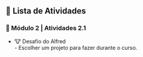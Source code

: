 <h2 dir="auto"> 📝 Lista de Atividades </h2>

<h3 dir="auto"> 🔶 Módulo 2 | Atividades 2.1 </h3>
<ul dir="auto">
  <li>🐮  Desafio do Alfred </li>
  - Escolher um projeto para fazer durante o curso.<br>
</ul>